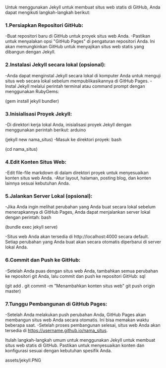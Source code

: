 ---
---
Untuk menggunakan Jekyll untuk membuat situs web statis di GitHub, Anda dapat mengikuti langkah-langkah berikut:

### 1.Persiapkan Repositori GitHub:
-Buat repositori baru di GitHub untuk proyek situs web Anda.
-Pastikan untuk menyalakan opsi "GitHub Pages" di pengaturan repositori Anda. Ini akan memungkinkan GitHub untuk menyajikan situs web statis yang dibangun dengan Jekyll.

### 2.Instalasi Jekyll secara lokal (opsional):
-Anda dapat menginstal Jekyll secara lokal di komputer Anda untuk menguji situs web secara lokal sebelum mempublikasikannya di GitHub Pages.
-Instal Jekyll melalui perintah terminal atau command prompt dengan menggunakan RubyGems:

(gem install jekyll bundler)

### 3.Inisialisasi Proyek Jekyll:
-Di direktori kerja lokal Anda, inisialisasi proyek Jekyll dengan menggunakan perintah berikut:
arduino

(jekyll new nama_situs)
-Masuk ke direktori proyek:
bash

(cd nama_situs)

### 4.Edit Konten Situs Web:
-Edit file-file markdown di dalam direktori proyek untuk menyesuaikan konten situs web Anda.
-Atur layout, halaman, posting blog, dan konten lainnya sesuai kebutuhan Anda.

### 5.Jalankan Server Lokal (opsional):
-Jika Anda ingin melihat perubahan yang Anda buat secara lokal sebelum menerapkannya di GitHub Pages, Anda dapat menjalankan server lokal dengan perintah:
bash

(bundle exec jekyll serve)

-Situs web Anda akan tersedia di http://localhost:4000 secara default. Setiap perubahan yang Anda buat akan secara otomatis diperbarui di server lokal Anda.

### 6.Commit dan Push ke GitHub:
-Setelah Anda puas dengan situs web Anda, tambahkan semua perubahan ke repositori git Anda, lalu commit dan push ke repositori GitHub:
sql

(git add .
git commit -m "Menambahkan konten situs web"
git push origin master)

### 7.Tunggu Pembangunan di GitHub Pages:
-Setelah Anda melakukan push perubahan Anda, GitHub Pages akan membangun situs web Anda secara otomatis. Ini bisa memakan waktu beberapa saat.
-Setelah proses pembangunan selesai, situs web Anda akan tersedia di https://username.github.io/nama_situs.

Itulah langkah-langkah umum untuk menggunakan Jekyll untuk membuat situs web statis di GitHub. Pastikan untuk menyesuaikan konten dan konfigurasi sesuai dengan kebutuhan spesifik Anda.

assets/jekyll.PNG



